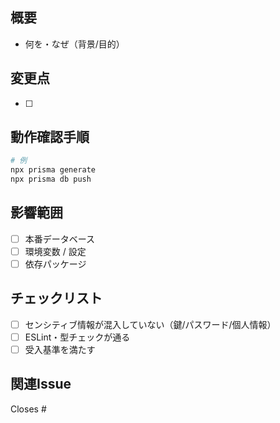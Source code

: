 ## 概要
- 何を・なぜ（背景/目的）

## 変更点
- [ ]

## 動作確認手順
```powershell
# 例
npx prisma generate
npx prisma db push
```

## 影響範囲
- [ ] 本番データベース
- [ ] 環境変数 / 設定
- [ ] 依存パッケージ

## チェックリスト
- [ ] センシティブ情報が混入していない（鍵/パスワード/個人情報）
- [ ] ESLint・型チェックが通る
- [ ] 受入基準を満たす

## 関連Issue
Closes #
